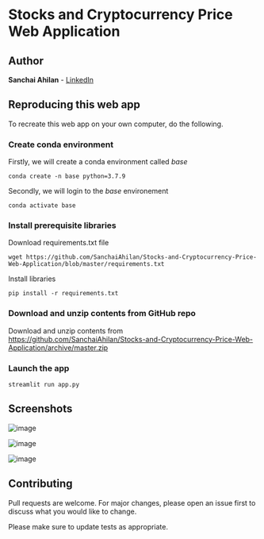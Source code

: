 # Stocks and Cryptocurrency Price Web Application


## Author
**Sanchai Ahilan** - [LinkedIn](https://www.linkedin.com/in/sanchai-ahilan-j-k-812953222/)


## Reproducing this web app
To recreate this web app on your own computer, do the following.

### Create conda environment
Firstly, we will create a conda environment called *base*
```
conda create -n base python=3.7.9
```
Secondly, we will login to the *base* environement
```
conda activate base
```

### Install prerequisite libraries
Download requirements.txt file
```
wget https://github.com/SanchaiAhilan/Stocks-and-Cryptocurrency-Price-Web-Application/blob/master/requirements.txt
```
Install libraries
```
pip install -r requirements.txt
```

### Download and unzip contents from GitHub repo
Download and unzip contents from https://github.com/SanchaiAhilan/Stocks-and-Cryptocurrency-Price-Web-Application/archive/master.zip

###  Launch the app
```
streamlit run app.py
```


## Screenshots
![image](https://user-images.githubusercontent.com/89059194/143189441-7b56a5df-a1e1-46a1-a38a-db383c079fd6.png)

![image](https://user-images.githubusercontent.com/89059194/143190195-c3350f95-2722-499e-9eca-78c0fee16df4.png)

![image](https://user-images.githubusercontent.com/89059194/143189760-c77c3d9a-8db3-4385-8fc1-75b489ddb4b1.png)


## Contributing
Pull requests are welcome. For major changes, please open an issue first to discuss what you would like to change.

Please make sure to update tests as appropriate.
